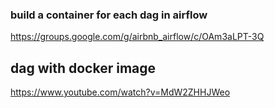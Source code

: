 

### build a container for each dag in airflow
https://groups.google.com/g/airbnb_airflow/c/OAm3aLPT-3Q
## dag with docker image
https://www.youtube.com/watch?v=MdW2ZHHJWeo
